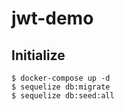 # jwt-demo

## Initialize
```shell script
$ docker-compose up -d
$ sequelize db:migrate
$ sequelize db:seed:all
```
